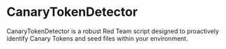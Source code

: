 # CanaryTokenDetector
CanaryTokenDetector is a robust Red Team script designed to proactively identify Canary Tokens and seed files within your environment.
